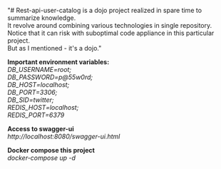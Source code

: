 "# Rest-api-user-catalog is a dojo project realized in spare time to summarize knowledge. <br> It revolve around combining various technologies in single repository.
Notice that it can risk with suboptimal code appliance in this particular project. <br>
But as I mentioned - it's a dojo."

<strong>Important environment variables:</strong>
<em>
<br>DB_USERNAME=root;
<br>DB_PASSWORD=p@55w0rd;
<br>DB_HOST=localhost;
<br>DB_PORT=3306;
<br>DB_SID=twitter;
<br>REDIS_HOST=localhost;
<br>REDIS_PORT=6379
</em>

<strong>Access to swagger-ui</strong><br>
<em>http://localhost:8080/swagger-ui.html <br></em>

<strong>Docker compose this project</strong><br>
<em>docker-compose up -d </em>